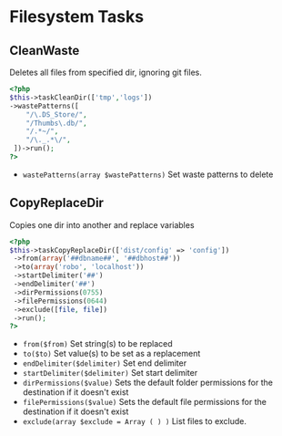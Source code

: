 # Filesystem Tasks
## CleanWaste


Deletes all files from specified dir, ignoring git files.

``` php
<?php
$this->taskCleanDir(['tmp','logs'])
->wastePatterns([
    "/\.DS_Store/",
    "/Thumbs\.db/",
    "/.*~/",
    "/\._.*\/",
 ])->run();
?>
```

* `wastePatterns(array $wastePatterns)`  Set waste patterns to delete

## CopyReplaceDir


Copies one dir into another and replace variables

``` php
<?php
$this->taskCopyReplaceDir(['dist/config' => 'config'])
 ->from(array('##dbname##', '##dbhost##'))
 ->to(array('robo', 'localhost'))
 ->startDelimiter('##')
 ->endDelimiter('##')
 ->dirPermissions(0755)
 ->filePermissions(0644)
 ->exclude([file, file])
 ->run();
?>
```

* `from($from)`   Set string(s) to be replaced
* `to($to)`  Set value(s) to be set as a replacement
* `endDelimiter($delimiter)`  Set end delimiter
* `startDelimiter($delimiter)`  Set start delimiter
* `dirPermissions($value)`  Sets the default folder permissions for the destination if it doesn't exist
* `filePermissions($value)`  Sets the default file permissions for the destination if it doesn't exist
* `exclude(array $exclude = Array ( ) )`  List files to exclude.
